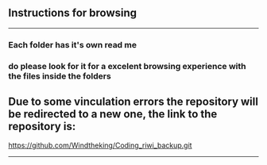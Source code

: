 ## **Instructions for browsing**
-------------
### **Each folder has it's own read me**
### **do please look for it for a excelent browsing experience with the files inside the folders**


## Due to some vinculation errors the repository will be redirected to a new one, the link to the repository is: 
https://github.com/Windtheking/Coding_riwi_backup.git

-------------

